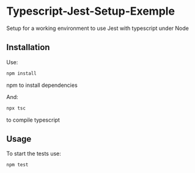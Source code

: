 # Typescript-Jest-Setup-Exemple
Setup for a working environment to use Jest with typescript under Node

## Installation 
Use: 

```bash
npm install
```

npm to install dependencies

And:

```bash
npx tsc
```

to compile typescript

## Usage

To start the tests use:

```bash
npm test
```
